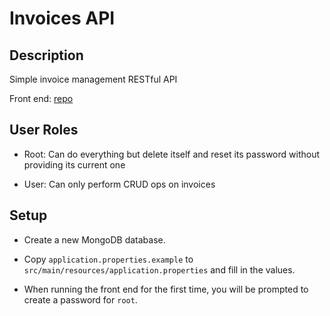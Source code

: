 # Invoices API

## Description

Simple invoice management RESTful API

Front end: [repo](https://github.com/agent-indigo/invoices-web-client-react)

## User Roles

- Root: Can do everything but delete itself and reset its password without providing its current one

- User: Can only perform CRUD ops on invoices

## Setup

- Create a new MongoDB database.

- Copy `application.properties.example` to `src/main/resources/application.properties` and fill in the values.

- When running the front end for the first time, you will be prompted to create a password for `root`.
